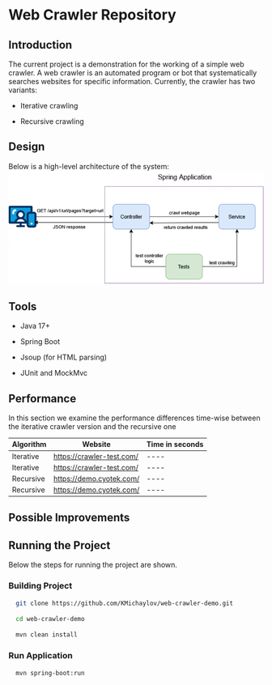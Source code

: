 # Web Crawler Repository
## Introduction
The current project is a demonstration for the working of a simple web crawler.
A web crawler is an automated program or bot that systematically searches websites for specific information.
Currently, the crawler has two variants:

* Iterative crawling

* Recursive crawling
## Design
Below is a high-level architecture of the system:
![Image showing top-level architecture](Architecture.png "Top-level architecture")
## Tools
* Java 17+

* Spring Boot

* Jsoup (for HTML parsing)

* JUnit and MockMvc

## Performance
In this section we examine the performance differences time-wise between the iterative crawler version
and the recursive one

| Algorithm | Website | Time in seconds |
|-----------|-----|----|
| Iterative |https://crawler-test.com/|----|
| Iterative |https://crawler-test.com/|----|
| Recursive |https://demo.cyotek.com/|----|
| Recursive |https://demo.cyotek.com/|----|


## Possible Improvements

## Running the Project
Below the steps for running the project are shown.
### Building Project
```bash
  git clone https://github.com/KMichaylov/web-crawler-demo.git
```

```bash
  cd web-crawler-demo
```

```bash
  mvn clean install
```
### Run Application

```bash
  mvn spring-boot:run
```